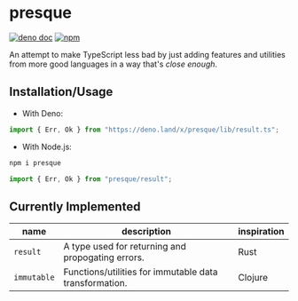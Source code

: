 # presque

[![deno doc](https://badgers.space/badge/deno/doc/blue)](https://doc.deno.land/https/deno.land/x/presque)
[![npm](https://badgers.space/npm/version/presque)](https://www.npmjs.com/package/presque)

An attempt to make TypeScript less bad by just adding features and utilities
from more good languages in a way that's _close enough_.

## Installation/Usage

- With Deno:

```ts
import { Err, Ok } from "https://deno.land/x/presque/lib/result.ts";
```

- With Node.js:

```bash
npm i presque
```

```ts
import { Err, Ok } from "presque/result";
```

## Currently Implemented

| name        | description                                            | inspiration |
| ----------- | ------------------------------------------------------ | ----------- |
| `result`    | A type used for returning and propogating errors.      | Rust        |
| `immutable` | Functions/utilities for immutable data transformation. | Clojure     |
